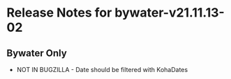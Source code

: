 
# Release Notes for bywater-v21.11.13-02

## Bywater Only

- NOT IN BUGZILLA - Date should be filtered with KohaDates


